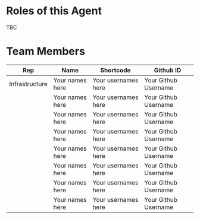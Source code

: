 # Roles of this Agent
TBC

# Team Members

| Rep           | Name               | Shortcode | Github ID   |
| -              | -                  | -         | -           |
| Infrastructure | Your names here   | Your usernames here   | Your Github Username  |
|  | Your names here   | Your usernames here   | Your Github Username  |
|  | Your names here   | Your usernames here   | Your Github Username  |
|  | Your names here   | Your usernames here   | Your Github Username  |
|  | Your names here   | Your usernames here   | Your Github Username  |
|  | Your names here   | Your usernames here   | Your Github Username  |
|  | Your names here   | Your usernames here   | Your Github Username  |
|  | Your names here   | Your usernames here   | Your Github Username  |

